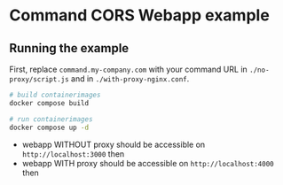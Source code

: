 # Command CORS Webapp example

## Running the example

First, replace `command.my-company.com` with your command URL in `./no-proxy/script.js` and in `./with-proxy-nginx.conf`.

```bash
# build containerimages
docker compose build

# run containerimages 
docker compose up -d
```

* webapp WITHOUT proxy should be accessible on `http://localhost:3000` then
* webapp WITH proxy should be accessible on `http://localhost:4000` then

